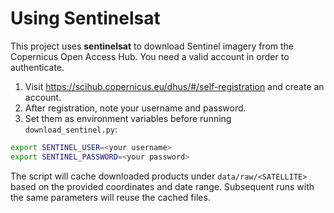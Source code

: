 # Using Sentinelsat

This project uses **sentinelsat** to download Sentinel imagery from the Copernicus Open Access Hub. You need a valid account in order to authenticate.

1. Visit <https://scihub.copernicus.eu/dhus/#/self-registration> and create an account.
2. After registration, note your username and password.
3. Set them as environment variables before running `download_sentinel.py`:

```bash
export SENTINEL_USER=<your username>
export SENTINEL_PASSWORD=<your password>
```

The script will cache downloaded products under `data/raw/<SATELLITE>` based on the provided coordinates and date range. Subsequent runs with the same parameters will reuse the cached files.

